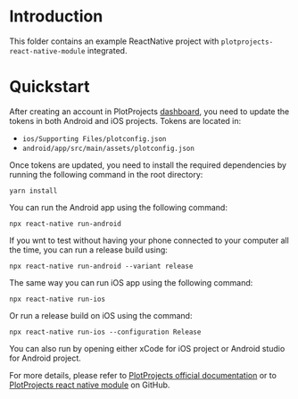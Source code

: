 # Introduction

This folder contains an example ReactNative project with `plotprojects-react-native-module` integrated. 

# Quickstart

After creating an account in PlotProjects [dashboard](https://admin.plotprojects.com/dashboard), you need to update the tokens in both Android and iOS projects. Tokens are located in:

* `ios/Supporting Files/plotconfig.json`
* `android/app/src/main/assets/plotconfig.json`

Once tokens are updated, you need to install the required dependencies by running the following command in the root directory:

```
yarn install
```

You can run the Android app using the following command:

```
npx react-native run-android
```

If you wnt to test without having your phone connected to your computer all the time, you can run a release build using:

```
npx react-native run-android --variant release
```
The same way you can run iOS app using the following command:

```
npx react-native run-ios
```

Or run a release build on iOS using the command:

```
npx react-native run-ios --configuration Release
```


You can also run by opening either xCode for iOS project or Android studio for Android project.

For more details, please refer to [PlotProjects official documentation](http://files.plotprojects.com/documentation/android/3.16.0/how-to-guides/React-Native-integration-guide/) or to [PlotProjects react native module](https://github.com/Plotprojects/plotprojects-react-native-module) on GitHub.
